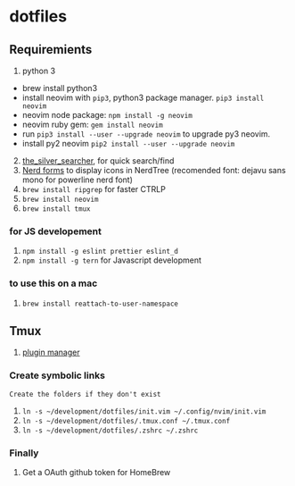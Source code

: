 # dotfiles

## Requiremients
1. python 3
  - brew install python3
  - install neovim with `pip3`, python3 package manager. `pip3 install neovim`
  - neovim node package: `npm install -g neovim`
  - neovim ruby gem: `gem install neovim`
  - run `pip3 install --user --upgrade neovim` to upgrade py3 neovim.
  - install py2 neovim `pip2 install --user --upgrade neovim`
2. [the_silver_searcher](https://github.com/ggreer/the_silver_searcher), for quick search/find
3. [Nerd forms](https://github.com/ryanoasis/nerd-fonts) to display icons in NerdTree (recomended font: dejavu sans mono for powerline nerd font)
4. `brew install ripgrep` for faster CTRLP
5. `brew install neovim`
6. `brew install tmux`

### for JS developement
1. `npm install -g eslint prettier eslint_d`
2. `npm install -g tern` for Javascript development


### to use this on a mac
1. `brew install reattach-to-user-namespace`

## Tmux
1. [plugin manager](https://github.com/tmux-plugins/tpm)

### Create symbolic links
`Create the folders if they don't exist`

1. `ln -s ~/development/dotfiles/init.vim ~/.config/nvim/init.vim`
2. `ln -s ~/development/dotfiles/.tmux.conf ~/.tmux.conf`
3. `ln -s ~/development/dotfiles/.zshrc ~/.zshrc`

### Finally
1. Get a OAuth github token for HomeBrew
